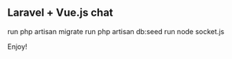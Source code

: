 ## Laravel + Vue.js chat

run php artisan migrate
run php artisan db:seed
run node socket.js

Enjoy!
